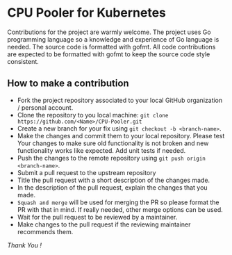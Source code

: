 # CPU Pooler for Kubernetes

Contributions for the project are warmly welcome. The project uses Go programming language so a knowledge and experience of Go language is needed. The source code is formatted with gofmt. All code contributions are expected to be formatted with gofmt to keep the source code style consistent.

## How to make a contribution

* Fork the project repository associated to your local GitHub organization / personal account.
* Clone the repository to you local machine: `git clone https://github.com/<Name>/CPU-Pooler.git`
* Create a new branch for your fix using `git checkout -b <branch-name>`.
* Make the changes and commit them to your local repository. Please test Your changes to make sure old functionality is not broken and new functionality works like expected. Add unit tests if needed.
* Push the changes to the remote repository using `git push origin <branch-name>`.
* Submit a pull request to the upstream repository
* Title the pull request with a short description of the changes made.
* In the description of the pull request, explain the changes that you made.
* `Squash and merge` will be used for merging the PR so please format the PR with that in mind. If really needed, other merge options can be used.
* Wait for the pull request to be reviewed by a maintainer.
* Make changes to the pull request if the reviewing maintainer recommends them.

_Thank You !_
